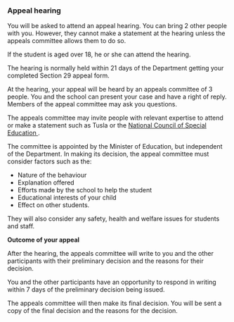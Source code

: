 ###  Appeal hearing

You will be asked to attend an appeal hearing. You can bring 2 other people
with you. However, they cannot make a statement at the hearing unless the
appeals committee allows them to do so.

If the student is aged over 18, he or she can attend the hearing.

The hearing is normally held within 21 days of the Department getting your
completed Section 29 appeal form.

At the hearing, your appeal will be heard by an appeals committee of 3 people.
You and the school can present your case and have a right of reply. Members of
the appeal committee may ask you questions.

The appeals committee may invite people with relevant expertise to attend or
make a statement such as Tusla or the [ National Council of Special Education
](https://ncse.ie/) .

The committee is appointed by the Minister of Education, but independent of
the Department. In making its decision, the appeal committee must consider
factors such as the:

  * Nature of the behaviour 
  * Explanation offered 
  * Efforts made by the school to help the student 
  * Educational interests of your child 
  * Effect on other students. 

They will also consider any safety, health and welfare issues for students and
staff.

**Outcome of your appeal**

After the hearing, the appeals committee will write to you and the other
participants with their preliminary decision and the reasons for their
decision.

You and the other participants have an opportunity to respond in writing
within 7 days of the preliminary decision being issued.

The appeals committee will then make its final decision. You will be sent a
copy of the final decision and the reasons for the decision.
